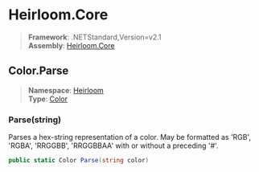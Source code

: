 # Heirloom.Core

> **Framework**: .NETStandard,Version=v2.1  
> **Assembly**: [Heirloom.Core][0]  

## Color.Parse

> **Namespace**: [Heirloom][0]  
> **Type**: [Color][1]  

### Parse(string)

Parses a hex-string representation of a color. May be formatted as 'RGB', 'RGBA', 'RRGGBB', 'RRGGBBAA' with or without a preceding '#'.

```cs
public static Color Parse(string color)
```

[0]: ../Heirloom.Core.md
[1]: Heirloom.Color.md
